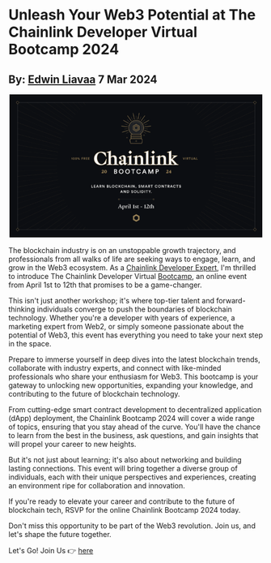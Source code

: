 # Unleash Your Web3 Potential at The Chainlink Developer Virtual Bootcamp 2024
## By: [Edwin Liavaa](https://github.com/EdwinLiavaa) 7 Mar 2024

<p align="center">
 <img width="500" src="https://github.com/EdwinLiavaa/liavaa.space/blob/main/blog/20240307/pic.png">
</p>

The blockchain industry is on an unstoppable growth trajectory, and professionals from all walks of life are seeking ways to engage, learn, and grow in the Web3 ecosystem. As a [Chainlink Developer Expert](https://chain.link/developers/experts), I'm thrilled to introduce The Chainlink Developer Virtual [Bootcamp](https://lu.ma/ChainlinkBootcamp2024?utm_source=tbzeppqumx7x), an online event from April 1st to 12th that promises to be a game-changer.

This isn't just another workshop; it's where top-tier talent and forward-thinking individuals converge to push the boundaries of blockchain technology. Whether you're a developer with years of experience, a marketing expert from Web2, or simply someone passionate about the potential of Web3, this event has everything you need to take your next step in the space.

Prepare to immerse yourself in deep dives into the latest blockchain trends, collaborate with industry experts, and connect with like-minded professionals who share your enthusiasm for Web3. This bootcamp is your gateway to unlocking new opportunities, expanding your knowledge, and contributing to the future of blockchain technology.

From cutting-edge smart contract development to decentralized application (dApp) deployment, the Chainlink Bootcamp 2024 will cover a wide range of topics, ensuring that you stay ahead of the curve. You'll have the chance to learn from the best in the business, ask questions, and gain insights that will propel your career to new heights.

But it's not just about learning; it's also about networking and building lasting connections. This event will bring together a diverse group of individuals, each with their unique perspectives and experiences, creating an environment ripe for collaboration and innovation.

If you're ready to elevate your career and contribute to the future of blockchain tech, RSVP for the online Chainlink Bootcamp 2024 today.

Don't miss this opportunity to be part of the Web3 revolution. Join us, and let's shape the future together.

Let's Go! Join Us 👉 [here](https://lu.ma/ChainlinkBootcamp2024?utm_source=tbzeppqumx7x)

